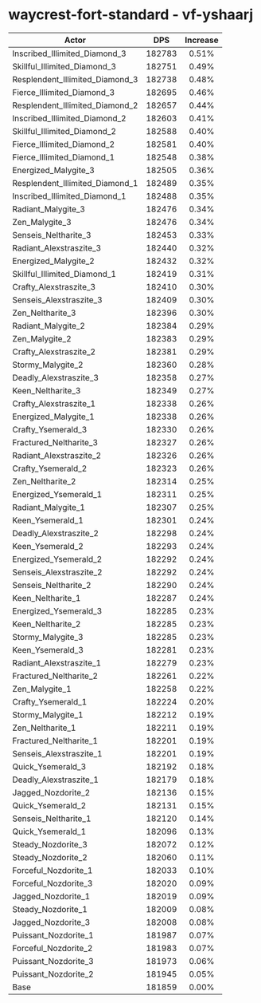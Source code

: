 # waycrest-fort-standard - vf-yshaarj
| Actor | DPS | Increase |
|---|:---:|:---:|
|Inscribed_Illimited_Diamond_3|182783|0.51%|
|Skillful_Illimited_Diamond_3|182751|0.49%|
|Resplendent_Illimited_Diamond_3|182738|0.48%|
|Fierce_Illimited_Diamond_3|182695|0.46%|
|Resplendent_Illimited_Diamond_2|182657|0.44%|
|Inscribed_Illimited_Diamond_2|182603|0.41%|
|Skillful_Illimited_Diamond_2|182588|0.40%|
|Fierce_Illimited_Diamond_2|182581|0.40%|
|Fierce_Illimited_Diamond_1|182548|0.38%|
|Energized_Malygite_3|182505|0.36%|
|Resplendent_Illimited_Diamond_1|182489|0.35%|
|Inscribed_Illimited_Diamond_1|182488|0.35%|
|Radiant_Malygite_3|182476|0.34%|
|Zen_Malygite_3|182476|0.34%|
|Senseis_Neltharite_3|182453|0.33%|
|Radiant_Alexstraszite_3|182440|0.32%|
|Energized_Malygite_2|182432|0.32%|
|Skillful_Illimited_Diamond_1|182419|0.31%|
|Crafty_Alexstraszite_3|182410|0.30%|
|Senseis_Alexstraszite_3|182409|0.30%|
|Zen_Neltharite_3|182396|0.30%|
|Radiant_Malygite_2|182384|0.29%|
|Zen_Malygite_2|182383|0.29%|
|Crafty_Alexstraszite_2|182381|0.29%|
|Stormy_Malygite_2|182360|0.28%|
|Deadly_Alexstraszite_3|182358|0.27%|
|Keen_Neltharite_3|182349|0.27%|
|Crafty_Alexstraszite_1|182338|0.26%|
|Energized_Malygite_1|182338|0.26%|
|Crafty_Ysemerald_3|182330|0.26%|
|Fractured_Neltharite_3|182327|0.26%|
|Radiant_Alexstraszite_2|182326|0.26%|
|Crafty_Ysemerald_2|182323|0.26%|
|Zen_Neltharite_2|182314|0.25%|
|Energized_Ysemerald_1|182311|0.25%|
|Radiant_Malygite_1|182307|0.25%|
|Keen_Ysemerald_1|182301|0.24%|
|Deadly_Alexstraszite_2|182298|0.24%|
|Keen_Ysemerald_2|182293|0.24%|
|Energized_Ysemerald_2|182292|0.24%|
|Senseis_Alexstraszite_2|182292|0.24%|
|Senseis_Neltharite_2|182290|0.24%|
|Keen_Neltharite_1|182287|0.24%|
|Energized_Ysemerald_3|182285|0.23%|
|Keen_Neltharite_2|182285|0.23%|
|Stormy_Malygite_3|182285|0.23%|
|Keen_Ysemerald_3|182281|0.23%|
|Radiant_Alexstraszite_1|182279|0.23%|
|Fractured_Neltharite_2|182261|0.22%|
|Zen_Malygite_1|182258|0.22%|
|Crafty_Ysemerald_1|182224|0.20%|
|Stormy_Malygite_1|182212|0.19%|
|Zen_Neltharite_1|182211|0.19%|
|Fractured_Neltharite_1|182201|0.19%|
|Senseis_Alexstraszite_1|182201|0.19%|
|Quick_Ysemerald_3|182192|0.18%|
|Deadly_Alexstraszite_1|182179|0.18%|
|Jagged_Nozdorite_2|182136|0.15%|
|Quick_Ysemerald_2|182131|0.15%|
|Senseis_Neltharite_1|182120|0.14%|
|Quick_Ysemerald_1|182096|0.13%|
|Steady_Nozdorite_3|182072|0.12%|
|Steady_Nozdorite_2|182060|0.11%|
|Forceful_Nozdorite_1|182033|0.10%|
|Forceful_Nozdorite_3|182020|0.09%|
|Jagged_Nozdorite_1|182019|0.09%|
|Steady_Nozdorite_1|182009|0.08%|
|Jagged_Nozdorite_3|182008|0.08%|
|Puissant_Nozdorite_1|181987|0.07%|
|Forceful_Nozdorite_2|181983|0.07%|
|Puissant_Nozdorite_3|181973|0.06%|
|Puissant_Nozdorite_2|181945|0.05%|
|Base|181859|0.00%|

